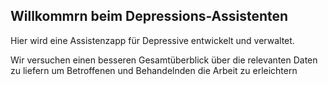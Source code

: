 ## Willkommrn beim Depressions-Assistenten

Hier wird eine Assistenzapp für Depressive entwickelt und verwaltet.

Wir versuchen einen besseren Gesamtüberblick über die relevanten Daten zu liefern um Betroffenen und Behandelnden die Arbeit zu erleichtern 
